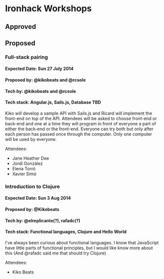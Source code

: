 Ironhack Workshops
==================

## Approved

## Proposed


### Full-stack pairing
#### Expected Date: Sun 27 July 2014
#### Proposed by: @kikobeats and @rcsole
#### Tech by: @kikobeats and @rcsole
#### Tech stack: Angular.js, Sails.js, Database TBD

Kiko will develop a sample API with Sails.js and Ricard will implement the front-end on top of the API. Attendees will be asked to choose front-end or back-end and one at a time they will program in front of everyone a part of either the back-end or the front-end. Everyone can try both but only after each person has passed once through the computer. Only one computer will be used by everyone.

Attendees:
  * Jane Heather Dee
  * Jordi González
  * Elena Torró
  * Xavier Simó
 
### Introduction to Clojure
#### Expected Date: Sun 3 Aug 2014
#### Proposed by: @Kikobeats
#### Tech by: @elreplicante(?), rafadc(?)
#### Tech stack: Functional languages, Clojure and Hello World

I've always been curious about functional languages. I know that JavaScript have little parts of functional principles, but I would like know more about this (And @rafadc said me that should try Clojure)

Attendees:
  * Kiko Beats
